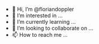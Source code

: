 - 👋 Hi, I’m @floriandoppler
- 👀 I’m interested in ...
- 🌱 I’m currently learning ...
- 💞️ I’m looking to collaborate on ...
- 📫 How to reach me ...

<!---
floriandoppler/floriandoppler is a ✨ special ✨ repository because its `README.md` (this file) appears on your GitHub profile.
You can click the Preview link to take a look at your changes.
--->
